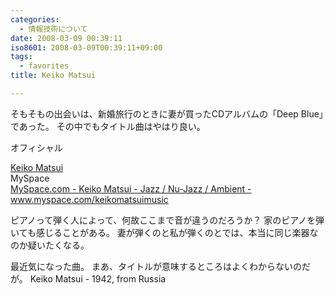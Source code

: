 ```yaml
---
categories:
  - 情報技術について
date: 2008-03-09 00:39:11
iso8601: 2008-03-09T00:39:11+09:00
tags:
  - favorites
title: Keiko Matsui

---
```


そもそもの出会いは、新婚旅行のときに妻が買ったCDアルバムの「Deep Blue」であった。
その中でもタイトル曲はやはり良い。

オフィシャル
<div class="quotetitle"><a title="Keiko Matsui" href="http://www.keikomatsui.com/">Keiko Matsui</a></div>
MySpace
<div class="quotetitle"><a title="MySpace.com - Keiko Matsui - Jazz / Nu-Jazz / Ambient - www.myspace.com/keikomatsuimusic" href="https://myspace.com/keikomatsuimusic">MySpace.com - Keiko Matsui - Jazz / Nu-Jazz / Ambient - www.myspace.com/keikomatsuimusic</a></div>

ピアノって弾く人によって、何故ここまで音が違うのだろうか？
家のピアノを弾いても感じることがある。
妻が弾くのと私が弾くのとでは、本当に同じ楽器なのか疑いたくなる。


最近気になった曲。
まあ、タイトルが意味するところはよくわからないのだが。
Keiko Matsui - 1942, from Russia
<object width="425" height="355">
  <param name="movie" value="http://www.youtube.com/v/u7cEDkIXJOY">
  </param>
  <param name="wmode" value="transparent">
  </param><embed src="http://www.youtube.com/v/u7cEDkIXJOY" type="application/x-shockwave-flash" wmode="transparent" width="425" height="355"></embed></object>
  